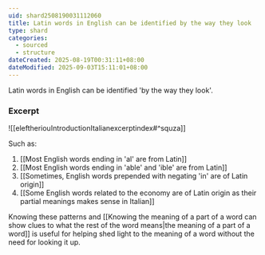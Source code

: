 ```yaml
---
uid: shard2508190031112060
title: Latin words in English can be identified by the way they look
type: shard
categories:
  - sourced
  - structure
dateCreated: 2025-08-19T00:31:11+08:00
dateModified: 2025-09-03T15:11:01+08:00
---
```

Latin words in English can be identified 'by the way they look'. 

### Excerpt
![[eleftheriouIntroductionItalianexcerptindex#^squza]]

Such as:
1. [[Most English words ending in 'al' are from Latin]]
2. [[Most English words ending in 'able' and 'ible' are from Latin]]
3. [[Sometimes, English words prepended with negating 'in' are of Latin origin]]
4. [[Some English words related to the economy are of Latin origin as their partial meanings makes sense in Italian]]

Knowing these patterns and [[Knowing the meaning of a part of a word can show clues to what the rest of the word means|the meaning of a part of a word]] is useful for helping shed light to the meaning of a word without the need for looking it up.